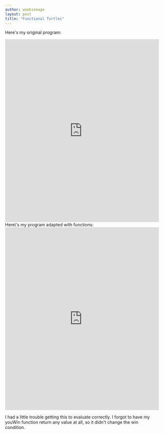 ```yaml
---
author: wookiemage
layout: post
title: "Functional Turtles"
---
```

  Here\'s my original program:
  <iframe src="https://trinket.io/embed/python/0ca2e90164" width="100%" height="600" frameborder="0" marginwidth="0" marginheight="0" allowfullscreen></iframe>
  Here\'s my program adapted with functions:
  <iframe src="https://trinket.io/embed/python/5b587324ac" width="100%" height="600" frameborder="0" marginwidth="0" marginheight="0" allowfullscreen></iframe>
  
  I had a little trouble getting this to evaluate correctly. I forgot to have my youWin function return any value at all, so it didn\'t change the win condition.
